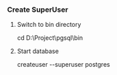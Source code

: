 ### Create SuperUser
1. Switch to bin directory
   
   cd D:\Project\pgsql\bin

2. Start database
   
   createuser --superuser postgres
  
